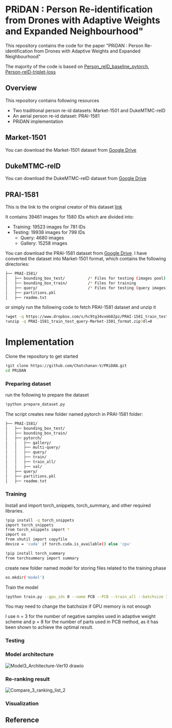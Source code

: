 # PRiDAN : Person Re-identification from Drones with Adaptive Weights and Expanded Neighbourhood"
This repository contains the code for the paper "PRiDAN : Person Re-identification from Drones with Adaptive Weights and Expanded Neighbourhood"

The majority of the code is based on [Person_reID_baseline_pytorch](https://github.com/layumi/Person_reID_baseline_pytorch), [Person-reID-triplet-loss](https://github.com/layumi/Person-reID-triplet-loss)

## Overview
This repository contains following resources
- Two traditional person re-id datasets: Market-1501 and DukeMTMC-reID
- An aerial person re-id dataset: PRAI-1581
- PRiDAN implementation

## Market-1501
You can download the Market-1501 dataset from [Google Drive](https://drive.google.com/file/d/1_KwUvfhI-6iqNj2ZUBDJYBEcWYK7gv0L/view?usp=sharing)

## DukeMTMC-reID
You can download the DukeMTMC-reID dataset from [Google Drive](https://drive.google.com/file/d/1_iqu_Q0GtKU7e3r1VjhpcbNfGffADxdU/view?usp=sharing)
## PRAI-1581
This is the link to the original creator of this dataset [link](https://github.com/stormyoung/PRAI-1581)

It contains 39461 images for 1580 IDs which are divided into:
- Training: 19523 images for 781 IDs 
- Testing: 19938 images for 799 IDs 
  - Query: 4680 images
  - Gallery: 15258 images
  
You can download the PRAI-1581 dataset from [Google Drive](https://drive.google.com/file/d/168UcmbW1twnq7F8BB_FtvPzCKiCLAMIp/view?usp=sharing).
I have converted the dataset into Market-1501 format, which contains the following directories:
```bash 
├── PRAI-1581/
│   ├── bounding_box_test/          /* Files for testing (images pool)
│   ├── bounding_box_train/         /* Files for training 
│   ├── query/                      /* Files for testing (query images)
│   ├── partitions.pkl 
│   ├── readme.txt
```
or simply run the following code to fetch PRAI-1581 dataset and unzip it
```bash 
!wget -q https://www.dropbox.com/s/hc9tg34vxmb82pz/PRAI-1581_train_test_query-Market-1501_format.zip?dl=0
!unzip -q PRAI-1581_train_test_query-Market-1501_format.zip?dl=0
```
# Implementation
Clone the repository to get started
```bash 
!git clone https://github.com/Chatchanan-V/PRiDAN.git
cd PRiDAN
```
### Preparing dataset
run the following to prepare the dataset 
```bash 
!python prepare_dataset.py
```
The script creates new folder named pytorch in PRAI-1581 folder:
```bash 
├── PRAI-1581/
│   ├── bounding_box_test/        
│   ├── bounding_box_train/     
│   ├── pytorch/  
│   │   ├── gallery/   
│   │   ├── multi-query/   
│   │   ├── query/   
│   │   ├── train/   
│   │   ├── train_all/   
│   │   ├── val/   
│   ├── query/                     
│   ├── partitions.pkl 
│   ├── readme.txt
```

### Training
Install and import torch_snippets, torch_summary, and other required libraries.
```bash 
!pip install -q torch_snippets
import torch_snippets
from torch_snippets import *
import os 
from shutil import copyfile
device = 'cuda' if torch.cuda.is_available() else 'cpu'

!pip install torch_summary
from torchsummary import summary
```

create new folder named model for storing files related to the training phase
```bash
os.mkdir('model')
```

Train the model
```bash
!python train.py --gpu_ids 0 --name PCB --PCB --train_all --batchsize 16 --margin 0.3 --lr 0.01 --alpha 0.0 --data_dir ../PRAI-1581/pytorch
```

You may need to change the batchsize if GPU memory is not enough

I use n = 3 for the number of negative samples used in adaptive weight scheme and p = 8 for the number of parts used in PCB method, as it has been shown to achieve the optimal result.

### Testing

### Model architecture
![Model3_Architecture-Ver10 drawio](https://user-images.githubusercontent.com/94464876/149622440-a4b2edad-1388-4041-aac0-6563ea763c05.png)

### Re-ranking result
![Compare_3_ranking_list_2](https://user-images.githubusercontent.com/94464876/149622359-cec64dd0-8ca9-4ede-bf54-268aedb89d3a.png)

### Visualization

## Reference

